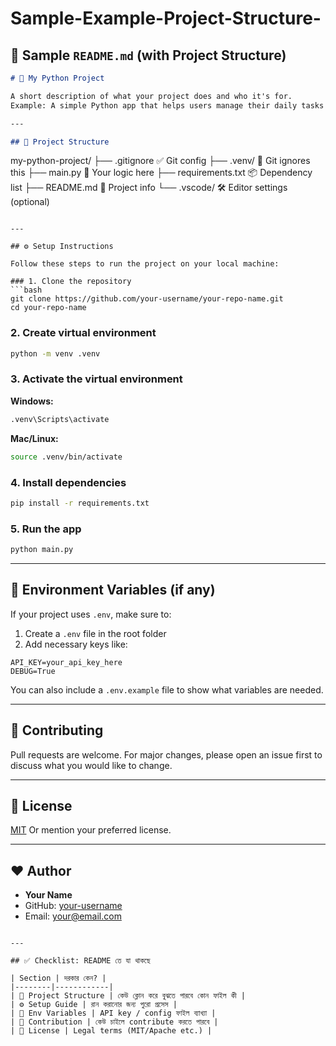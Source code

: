 # Sample-Example-Project-Structure-


## 🧾 Sample `README.md` (with Project Structure)

```markdown
# 🐍 My Python Project

A short description of what your project does and who it's for.  
Example: A simple Python app that helps users manage their daily tasks via CLI.

---

## 📁 Project Structure

```

my-python-project/
├── .gitignore          ✅ Git config
├── .venv/              🚫 Git ignores this
├── main.py             🧠 Your logic here
├── requirements.txt    📦 Dependency list
├── README.md           📄 Project info
└── .vscode/            🛠️ Editor settings (optional)


````

---

## ⚙️ Setup Instructions

Follow these steps to run the project on your local machine:

### 1. Clone the repository
```bash
git clone https://github.com/your-username/your-repo-name.git
cd your-repo-name
````

### 2. Create virtual environment

```bash
python -m venv .venv
```

### 3. Activate the virtual environment

**Windows:**

```bash
.venv\Scripts\activate
```

**Mac/Linux:**

```bash
source .venv/bin/activate
```

### 4. Install dependencies

```bash
pip install -r requirements.txt
```

### 5. Run the app

```bash
python main.py
```

---

## 🔐 Environment Variables (if any)

If your project uses `.env`, make sure to:

1. Create a `.env` file in the root folder
2. Add necessary keys like:

```
API_KEY=your_api_key_here
DEBUG=True
```

You can also include a `.env.example` file to show what variables are needed.

---

## 🤝 Contributing

Pull requests are welcome. For major changes, please open an issue first to discuss what you would like to change.

---

## 📄 License

[MIT](https://choosealicense.com/licenses/mit/)
Or mention your preferred license.

---

## ❤️ Author

* **Your Name**
* GitHub: [your-username](https://github.com/your-username)
* Email: [your@email.com](mailto:your@email.com)

```

---

## ✅ Checklist: README তে যা থাকছে

| Section | দরকার কেন? |
|--------|------------|
| 📂 Project Structure | কেউ ক্লোন করে বুঝতে পারবে কোন ফাইল কী |
| ⚙️ Setup Guide | রান করানোর জন্য পুরো প্রসেস |
| 🔐 Env Variables | API key / config ফাইল ব্যাখ্যা |
| 🤝 Contribution | কেউ চাইলে contribute করতে পারবে |
| 📄 License | Legal terms (MIT/Apache etc.) |


